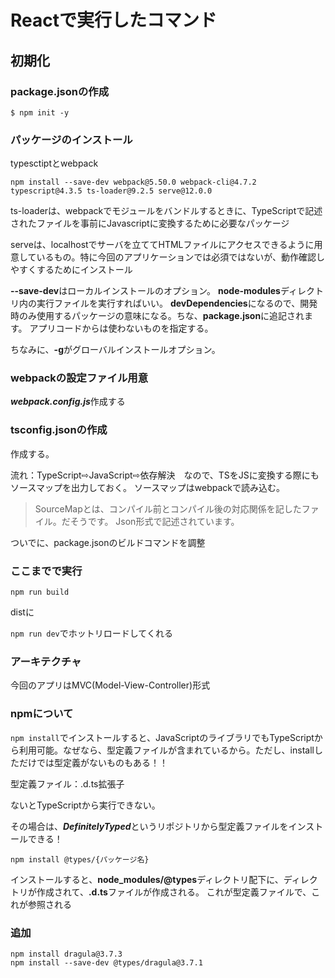 # Reactで実行したコマンド
## 初期化
### package.jsonの作成
```
$ npm init -y
```

### パッケージのインストール
typesctiptとwebpack

```
npm install --save-dev webpack@5.50.0 webpack-cli@4.7.2 typescript@4.3.5 ts-loader@9.2.5 serve@12.0.0
```

ts-loaderは、webpackでモジュールをバンドルするときに、TypeScriptで記述されたファイルを事前にJavascriptに変換するために必要なパッケージ

serveは、localhostでサーバを立ててHTMLファイルにアクセスできるように用意しているもの。特に今回のアプリケーションでは必須ではないが、動作確認しやすくするためにインストール

**--save-dev**はローカルインストールのオプション。
**node-modules**ディレクトリ内の実行ファイルを実行すればいい。
**devDependencies**になるので、開発時のみ使用するパッケージの意味になる。ちな、**package.json**に追記されます。
アプリコードからは使わないものを指定する。

ちなみに、**-g**がグローバルインストールオプション。

### webpackの設定ファイル用意
***webpack.config.js***作成する


### tsconfig.jsonの作成
作成する。

流れ：TypeScript⇨JavaScript⇨依存解決　なので、TSをJSに変換する際にもソースマップを出力しておく。
ソースマップはwebpackで読み込む。

> SourceMapとは、コンパイル前とコンパイル後の対応関係を記したファイル。だそうです。
Json形式で記述されています。

ついでに、package.jsonのビルドコマンドを調整

### ここまでで実行
```
npm run build
```
distに

`npm run dev`でホットリロードしてくれる

### アーキテクチャ
今回のアプリはMVC(Model-View-Controller)形式

### npmについて
`npm install`でインストールすると、JavaScriptのライブラリでもTypeScriptから利用可能。なぜなら、型定義ファイルが含まれているから。ただし、installしただけでは型定義がないものもある！！

型定義ファイル：.d.ts拡張子

ないとTypeScriptから実行できない。

その場合は、***DefinitelyTyped***というリポジトリから型定義ファイルをインストールできる！
```
npm install @types/{パッケージ名}
```

インストールすると、**node_modules/@types**ディレクトリ配下に、ディレクトリが作成されて、**.d.ts**ファイルが作成される。
これが型定義ファイルで、これが参照される


### 追加
```
npm install dragula@3.7.3
npm install --save-dev @types/dragula@3.7.1
```


